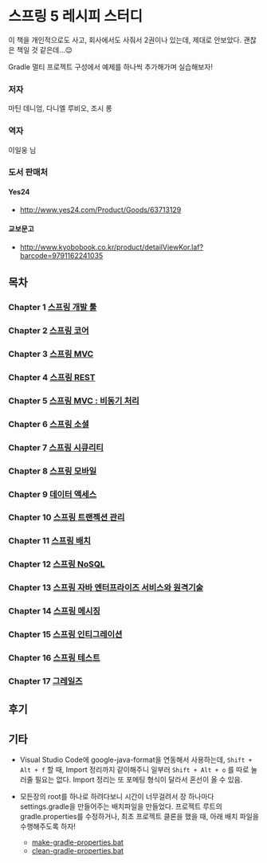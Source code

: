 # 스프링 5 레시피 스터디

이 책을 개인적으로도 사고, 회사에서도 사줘서 2권이나 있는데, 제대로 안보았다. 괜찮은 책일 것 같은데...😌

Gradle 멀티 프로젝트 구성에서 예제를 하나씩 추가해가며 실습해보자!



### 저자

마틴 데니엄, 다니엘 루비오, 조시 롱

### 역자

이일웅 님

### 도서 판매처

#### Yes24

* http://www.yes24.com/Product/Goods/63713129

#### 교보문고

* http://www.kyobobook.co.kr/product/detailViewKor.laf?barcode=9791162241035





## 목차

### Chapter 1 [스프링 개발 툴](chap01)

### Chapter 2 [스프링 코어](chap02)

### Chapter 3 [스프링 MVC](chap03) 

### Chapter 4 [스프링 REST](chap04)

### Chapter 5 [스프링 MVC : 비동기 처리](chap05)

### Chapter 6 [스프링 소셜](chap06) 

### Chapter 7 [스프링 시큐리티](chap07) 

### Chapter 8 [스프링 모바일](chap08) 

### Chapter 9 [데이터 액세스](chap09) 

### Chapter 10 [스프링 트랜젝션 관리](chap10) 

### Chapter 11 [스프링 배치](chap11) 

### Chapter 12 [스프링 NoSQL](chap12)

### Chapter 13 [스프링 자바 엔터프라이즈 서비스와 원격기술](chap13) 

### Chapter 14 [스프링 메시징](chap14) 

### Chapter 15 [스프링 인티그레이션](chap15) 

### Chapter 16 [스프링 테스트](chap16) 

### Chapter 17 [그레일즈](chap17) 





## 후기





## 기타

* Visual Studio Code에 google-java-format을 연동해서 사용하는데, `Shift + Alt + f` 할 때, Import 정리까지 같이해주니 일부러  `Shift + Alt + o` 를 따로 눌러줄 필요는 없다. Import 정리는 또 포메팅 형식이 달라서 혼선이 올 수 있음. 

* 모든장의 root를 하나로 하려다보니 시간이 너무걸려서 장 하나마다 settings.gradle을 만들어주는 배치파일을 만들었다.  프로젝트 루트의 gradle.properties를 수정하거나, 최초 프로젝트 클론을 했을 때, 아래 배치 파일을 수행해주도록 하자!
  * [make-gradle-properties.bat](make-gradle-properties.bat)
  * [clean-gradle-properties.bat](clean-gradle-properties.bat)

